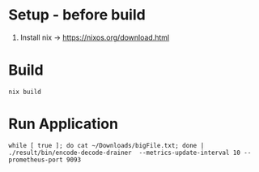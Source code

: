 # Setup - before build

1) Install nix -> https://nixos.org/download.html

# Build

`nix build`

# Run Application

`while [ true ]; do cat ~/Downloads/bigFile.txt; done | ./result/bin/encode-decode-drainer  --metrics-update-interval 10 --prometheus-port 9093`
